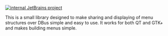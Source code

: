 [![internal JetBrains project](https://jb.gg/badges/internal.svg)](https://confluence.jetbrains.com/display/ALL/JetBrains+on+GitHub)

This is a small library designed to make sharing and displaying
of menu structures over DBus simple and easy to use.  It works
for both QT and GTK+ and makes building menus simple.
